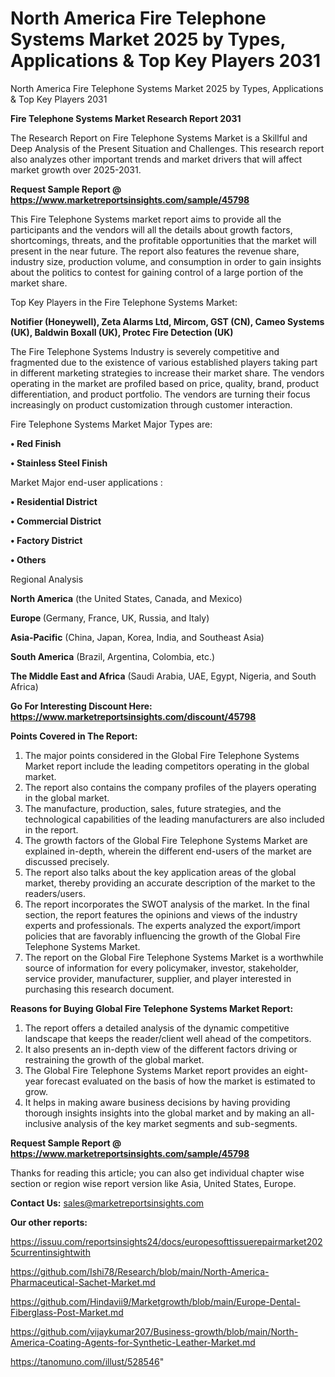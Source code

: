 # North America Fire Telephone Systems Market 2025 by Types, Applications & Top Key Players 2031
 North America Fire Telephone Systems Market 2025 by Types, Applications & Top Key Players 2031

<strong>Fire Telephone Systems Market Research Report 2031</strong>

The Research Report on Fire Telephone Systems Market is a Skillful and Deep Analysis of the Present Situation and Challenges. This research report also analyzes other important trends and market drivers that will affect market growth over 2025-2031.

<strong>Request Sample Report @ <a href=https://www.marketreportsinsights.com/sample/45798>https://www.marketreportsinsights.com/sample/45798</a></strong>

This Fire Telephone Systems market report aims to provide all the participants and the vendors will all the details about growth factors, shortcomings, threats, and the profitable opportunities that the market will present in the near future. The report also features the revenue share, industry size, production volume, and consumption in order to gain insights about the politics to contest for gaining control of a large portion of the market share.

Top Key Players in the Fire Telephone Systems Market:

<strong>Notifier (Honeywell), Zeta Alarms Ltd, Mircom, GST (CN), Cameo Systems (UK), Baldwin Boxall (UK), Protec Fire Detection (UK)</strong>

The Fire Telephone Systems Industry is severely competitive and fragmented due to the existence of various established players taking part in different marketing strategies to increase their market share. The vendors operating in the market are profiled based on price, quality, brand, product differentiation, and product portfolio. The vendors are turning their focus increasingly on product customization through customer interaction.

Fire Telephone Systems Market Major Types are:

<strong>•  Red Finish

•  Stainless Steel Finish</strong>

Market Major end-user applications :

<strong>•  Residential District

•  Commercial District

•  Factory District

•  Others</strong>

Regional Analysis

</u><strong><b>North America</b></strong> (the United States, Canada, and Mexico)

<strong><b>Europe </b></strong>(Germany, France, UK, Russia, and Italy)

<strong><b>Asia-Pacific</b></strong> (China, Japan, Korea, India, and Southeast Asia)

<strong><b>South America</b></strong> (Brazil, Argentina, Colombia, etc.)

<strong><b>The Middle East and Africa</b></strong> (Saudi Arabia, UAE, Egypt, Nigeria, and South Africa)

<strong>Go For Interesting Discount Here: <a href=https://www.marketreportsinsights.com/discount/45798>https://www.marketreportsinsights.com/discount/45798</a></strong>

<strong>Points Covered in The Report:</strong>
<ol>
  <li>The major points considered in the Global Fire Telephone Systems Market report include the leading competitors operating in the global market.</li>
  <li>The report also contains the company profiles of the players operating in the global market.</li>
  <li>The manufacture, production, sales, future strategies, and the technological capabilities of the leading manufacturers are also included in the report.</li>
  <li>The growth factors of the Global Fire Telephone Systems Market are explained in-depth, wherein the different end-users of the market are discussed precisely.</li>
  <li>The report also talks about the key application areas of the global market, thereby providing an accurate description of the market to the readers/users.</li>
  <li>The report incorporates the SWOT analysis of the market. In the final section, the report features the opinions and views of the industry experts and professionals. The experts analyzed the export/import policies that are favorably influencing the growth of the Global Fire Telephone Systems Market.</li>
  <li>The report on the Global Fire Telephone Systems Market is a worthwhile source of information for every policymaker, investor, stakeholder, service provider, manufacturer, supplier, and player interested in purchasing this research document.</li>
</ol>
<strong>Reasons for Buying Global Fire Telephone Systems Market Report:</strong>

<ol>
  <li>The report offers a detailed analysis of the dynamic competitive landscape that keeps the reader/client well ahead of the competitors.</li>
  <li>It also presents an in-depth view of the different factors driving or restraining the growth of the global market.</li>
  <li>The Global Fire Telephone Systems Market report provides an eight-year forecast evaluated on the basis of how the market is estimated to grow.</li>
  <li>It helps in making aware business decisions by having providing thorough insights insights into the global market and by making an all-inclusive analysis of the key market segments and sub-segments.</li>
</ol>
<strong>Request Sample Report @ <a href=https://www.marketreportsinsights.com/sample/45798>https://www.marketreportsinsights.com/sample/45798</a></strong>


Thanks for reading this article; you can also get individual chapter wise section or region wise report version like Asia, United States, Europe.

<strong>Contact Us:</strong>
sales@marketreportsinsights.com

<strong>Our other reports:</strong>

<a href=https://issuu.com/reportsinsights24/docs/europesofttissuerepairmarket2025currentinsightwith>https://issuu.com/reportsinsights24/docs/europesofttissuerepairmarket2025currentinsightwith</a>

<a href=https://github.com/Ishi78/Research/blob/main/North-America-Pharmaceutical-Sachet-Market.md>https://github.com/Ishi78/Research/blob/main/North-America-Pharmaceutical-Sachet-Market.md</a>

<a href=https://github.com/Hindavii9/Marketgrowth/blob/main/Europe-Dental-Fiberglass-Post-Market.md>https://github.com/Hindavii9/Marketgrowth/blob/main/Europe-Dental-Fiberglass-Post-Market.md</a>

<a href=https://github.com/vijaykumar207/Business-growth/blob/main/North-America-Coating-Agents-for-Synthetic-Leather-Market.md>https://github.com/vijaykumar207/Business-growth/blob/main/North-America-Coating-Agents-for-Synthetic-Leather-Market.md</a>

<a href=https://tanomuno.com/illust/528546>https://tanomuno.com/illust/528546</a>"
